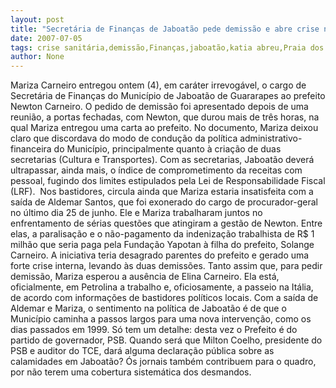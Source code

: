 ```yaml
---
layout: post
title: "Secretária de Finanças de Jaboatão pede demissão e abre crise na gestão Newton Carneiro"
date: 2007-07-05
tags: crise sanitária,demissão,Finanças,jaboatão,katia abreu,Praia dos Carneiros
author: None
---
```

Mariza Carneiro entregou ontem (4), em car&aacute;ter irrevog&aacute;vel, o cargo de Secret&aacute;ria de Finan&ccedil;as do Munic&iacute;pio de Jaboat&atilde;o de Guararapes ao prefeito Newton Carneiro. 
O pedido de demiss&atilde;o foi apresentado depois de uma reuni&atilde;o, a portas fechadas, com Newton, que durou mais de tr&ecirc;s horas, na qual Mariza entregou uma carta ao prefeito. 
No documento, Mariza deixou claro que discordava do modo de condu&ccedil;&atilde;o da pol&iacute;tica administrativo-financeira do Munic&iacute;pio, principalmente quanto &agrave; cria&ccedil;&atilde;o de duas secretarias (Cultura e Transportes). 
Com as secretarias, Jaboat&atilde;o dever&aacute; ultrapassar, ainda mais, o &iacute;ndice de comprometimento da receitas com pessoal, fugindo dos limites estipulados pela Lei de Responsabilidade Fiscal (LRF).&nbsp; 
Nos bastidores, circula ainda que Mariza estaria insatisfeita com a sa&iacute;da de Aldemar Santos, que foi exonerado do cargo de procurador-geral no &uacute;ltimo dia 25 de junho. Ele e Mariza trabalharam juntos no enfrentamento de s&eacute;rias quest&otilde;es que atingiram a gest&atilde;o de Newton. Entre elas, a paralisa&ccedil;&atilde;o e o n&atilde;o-pagamento da indeniza&ccedil;&atilde;o trabalhista de R$ 1 milh&atilde;o que seria paga pela Funda&ccedil;&atilde;o Yapotan &agrave; filha do prefeito, Solange Carneiro. 
A iniciativa teria desagrado parentes do prefeito e gerado uma forte crise interna, levando &agrave;s duas demiss&otilde;es. Tanto assim que, para pedir demiss&atilde;o, Mariza esperou a aus&ecirc;ncia de Elina Carneiro. Ela est&aacute;, oficialmente, em Petrolina a trabalho e, oficiosamente, a passeio na It&aacute;lia, de acordo com informa&ccedil;&otilde;es de bastidores pol&iacute;ticos locais. 
Com a sa&iacute;da de Aldemar e Mariza, o sentimento na pol&iacute;tica de Jaboat&atilde;o &eacute; de que o Munic&iacute;pio caminha a passos largos para uma nova interven&ccedil;&atilde;o, como os dias passados em 1999. S&oacute; tem um detalhe: desta vez o Prefeito &eacute; do partido de governador, PSB. 
Quando ser&aacute; que Milton Coelho, presidente do PSB e auditor do TCE, dar&aacute; alguma declara&ccedil;&atilde;o p&uacute;blica sobre as calamidades em Jaboat&atilde;o?
&Oacute;s jornais tamb&eacute;m contribuem para o quadro, por n&atilde;o terem uma cobertura sistem&aacute;tica dos desmandos. 